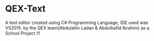 # QEX-Text
A text editor created using C# Programming Language, IDE used was VS2015. by the QEX team(Abdulalim Ladan &amp; Abdulkafid Ibrahim) as a School Project
!!!
